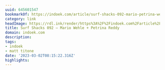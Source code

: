 ```yaml
---
uuid: 645601547
bookmarkOf: https://indoek.com/article/surf-shacks-092-mario-petrina-wehle/
category: link
headImage: https://rdl.ink/render/https%3A%2F%2Findoek.com%2Farticle%2Fsurf-shacks-092-mario-petrina-wehle%2F
title: Surf Shacks 092 – Mario Wehle + Petrina Reddy
domain: indoek.com
description:
tags:
- indoek
- matt titone
date: '2023-03-02T08:15:22.316Z'
highlights:
---
```



